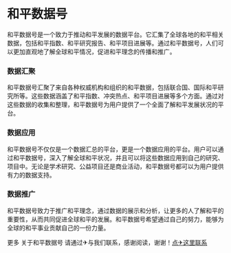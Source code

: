 # 和平数据号

和平数据号是一个致力于推动和平发展的数据平台。它汇集了全球各地的和平相关数据，包括和平指数、和平研究报告、和平项目进展等。通过和平数据号，人们可以更加直观地了解全球和平情况，促进和平理念的传播和推广。

### 数据汇聚

和平数据号汇聚了来自各种权威机构和组织的和平数据，包括联合国、国际和平研究所等。这些数据涵盖了和平指数、冲突热点、和平项目进展等多个方面。通过对这些数据的收集和整理，和平数据号为用户提供了一个全面了解和平发展状况的平台。

### 数据应用

和平数据号不仅仅是一个数据汇总的平台，更是一个数据应用的平台。用户可以通过和平数据号，深入了解全球和平状况，并且可以将这些数据应用到自己的研究、项目中。无论是学术研究、公益项目还是商业活动，和平数据号都可以为用户提供有力的数据支持。

### 数据推广

和平数据号致力于推广和平理念，通过数据的展示和分析，让更多的人了解和平的重要性，从而共同促进全球和平的发展。和平数据号希望通过自己的努力，能够为全球的和平事业贡献自己的一份力量。

更多 关于和平数据号 请通过✈与我们联系，感谢阅读，谢谢！[点✈这里联系](https://jiema.k02.cc)